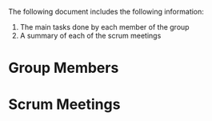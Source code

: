 The following document includes the following information:
1. The main tasks done by each member of the group
2. A summary of each of the scrum meetings

# Group Members

# Scrum Meetings
